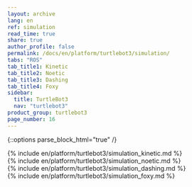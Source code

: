```yaml
---
layout: archive
lang: en
ref: simulation
read_time: true
share: true
author_profile: false
permalink: /docs/en/platform/turtlebot3/simulation/
tabs: "ROS"
tab_title1: Kinetic
tab_title2: Noetic
tab_title3: Dashing
tab_title4: Foxy
sidebar:
  title: TurtleBot3
  nav: "turtlebot3"
product_group: turtlebot3
page_number: 16
---
```


<div style="counter-reset: h1 5"></div>

{::options parse_block_html="true" /}

<section id="{{ page.tab_title1 }}" class="tab_contents">
{% include en/platform/turtlebot3/simulation_kinetic.md %}
</section>

<section id="{{ page.tab_title2 }}" class="tab_contents">
{% include en/platform/turtlebot3/simulation_noetic.md %}
</section>

<section id="{{ page.tab_title3 }}" class="tab_contents">
{% include en/platform/turtlebot3/simulation_dashing.md %}
</section>

<section id="{{ page.tab_title4 }}" class="tab_contents">
{% include en/platform/turtlebot3/simulation_foxy.md %}
</section>
